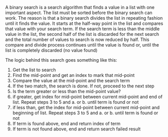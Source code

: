 ﻿A binary search is a search algorithm that finds a value in a list with one important aspect. 
The list must be sorted before the binary search can work. 
The reason is that a binary search divides the list in repeating fashion until it finds the value. 
It starts at the half-way point in the list and compares that value with your search term. 
If the search term is less than the middle value in the list, the second half of the list is 
discarded for the next search and the total number of values to search is now reduced by half. 
This compare and divide process continues until the value is found or, until the list is 
completely discarded (no value found)

The logic behind this search goes something like this:
1. Get the list to search
2. Find the mid-point and get an index to mark that mid-point
3. Compare the value at the mid-point and the search term
4. If the two match, the search is done. If not, proceed to the next step
5. Is the term greater or less than the mid-point value?
6. if greater, get index for mid-point between current mid-point and end of list. Repeat steps 3 to 5 and a. or b. until term is found or not
7. if less than, get the index for mid-point between current mid-point and beginning of list. Repeat steps 3 to 5 and a. or b. until term is found or not
8. If term is found above, end and return index of term
9. If term is not found above, end and return search failed result